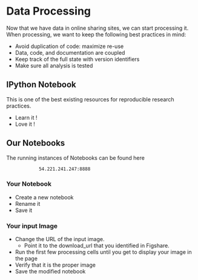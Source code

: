 # Data Processing

Now that we have data in online sharing sites, we can start processing it. 
When processing, we want to keep the following best practices in mind:

* Avoid duplication of code: maximize re-use
* Data, code, and documentation are coupled
* Keep track of the full state with version identifiers
* Make sure all analysis is tested


## IPython Notebook

This is one of the best existing resources for reproducible research practices.

* Learn it !
* Love it !

## Our Notebooks

The running instances of Notebooks can be found here

                54.221.241.247:8888

### Your Notebook

* Create a new notebook
* Rename it
* Save it


### Your input Image

* Change the URL of the input image.
  * Point it to the download_url that you identified in Figshare.
* Run the first few processing cells until you get to display your image in the page
* Verify that it is the proper image
* Save the modified notebook

